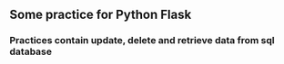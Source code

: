 ## Some practice for Python Flask
### Practices contain update, delete and retrieve data from sql database
